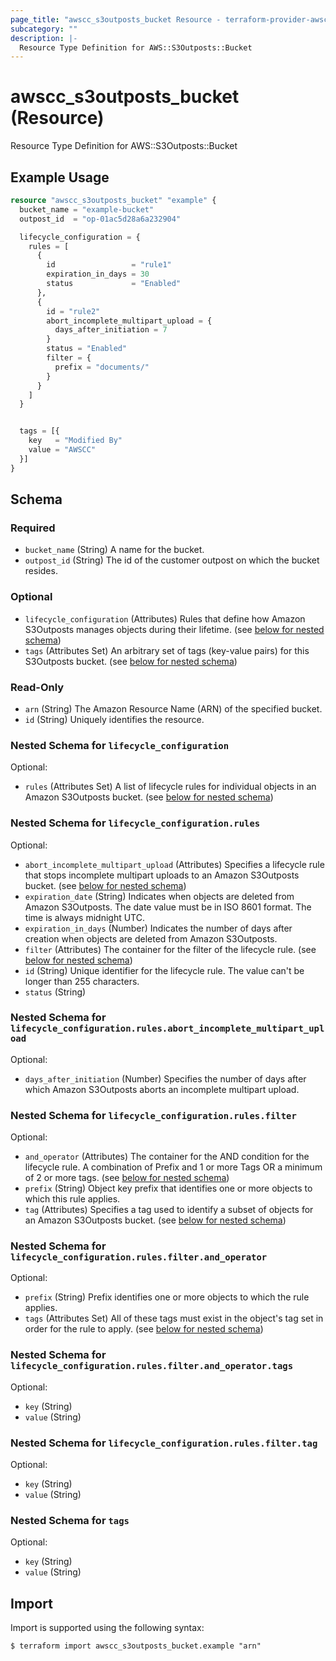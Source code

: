 ```yaml
---
page_title: "awscc_s3outposts_bucket Resource - terraform-provider-awscc"
subcategory: ""
description: |-
  Resource Type Definition for AWS::S3Outposts::Bucket
---
```


# awscc_s3outposts_bucket (Resource)

Resource Type Definition for AWS::S3Outposts::Bucket

## Example Usage

```terraform
resource "awscc_s3outposts_bucket" "example" {
  bucket_name = "example-bucket"
  outpost_id  = "op-01ac5d28a6a232904"

  lifecycle_configuration = {
    rules = [
      {
        id                 = "rule1"
        expiration_in_days = 30
        status             = "Enabled"
      },
      {
        id = "rule2"
        abort_incomplete_multipart_upload = {
          days_after_initiation = 7
        }
        status = "Enabled"
        filter = {
          prefix = "documents/"
        }
      }
    ]
  }


  tags = [{
    key   = "Modified By"
    value = "AWSCC"
  }]
}
```

<!-- schema generated by tfplugindocs -->
## Schema

### Required

- `bucket_name` (String) A name for the bucket.
- `outpost_id` (String) The id of the customer outpost on which the bucket resides.

### Optional

- `lifecycle_configuration` (Attributes) Rules that define how Amazon S3Outposts manages objects during their lifetime. (see [below for nested schema](#nestedatt--lifecycle_configuration))
- `tags` (Attributes Set) An arbitrary set of tags (key-value pairs) for this S3Outposts bucket. (see [below for nested schema](#nestedatt--tags))

### Read-Only

- `arn` (String) The Amazon Resource Name (ARN) of the specified bucket.
- `id` (String) Uniquely identifies the resource.

<a id="nestedatt--lifecycle_configuration"></a>
### Nested Schema for `lifecycle_configuration`

Optional:

- `rules` (Attributes Set) A list of lifecycle rules for individual objects in an Amazon S3Outposts bucket. (see [below for nested schema](#nestedatt--lifecycle_configuration--rules))

<a id="nestedatt--lifecycle_configuration--rules"></a>
### Nested Schema for `lifecycle_configuration.rules`

Optional:

- `abort_incomplete_multipart_upload` (Attributes) Specifies a lifecycle rule that stops incomplete multipart uploads to an Amazon S3Outposts bucket. (see [below for nested schema](#nestedatt--lifecycle_configuration--rules--abort_incomplete_multipart_upload))
- `expiration_date` (String) Indicates when objects are deleted from Amazon S3Outposts. The date value must be in ISO 8601 format. The time is always midnight UTC.
- `expiration_in_days` (Number) Indicates the number of days after creation when objects are deleted from Amazon S3Outposts.
- `filter` (Attributes) The container for the filter of the lifecycle rule. (see [below for nested schema](#nestedatt--lifecycle_configuration--rules--filter))
- `id` (String) Unique identifier for the lifecycle rule. The value can't be longer than 255 characters.
- `status` (String)

<a id="nestedatt--lifecycle_configuration--rules--abort_incomplete_multipart_upload"></a>
### Nested Schema for `lifecycle_configuration.rules.abort_incomplete_multipart_upload`

Optional:

- `days_after_initiation` (Number) Specifies the number of days after which Amazon S3Outposts aborts an incomplete multipart upload.


<a id="nestedatt--lifecycle_configuration--rules--filter"></a>
### Nested Schema for `lifecycle_configuration.rules.filter`

Optional:

- `and_operator` (Attributes) The container for the AND condition for the lifecycle rule. A combination of Prefix and 1 or more Tags OR a minimum of 2 or more tags. (see [below for nested schema](#nestedatt--lifecycle_configuration--rules--filter--and_operator))
- `prefix` (String) Object key prefix that identifies one or more objects to which this rule applies.
- `tag` (Attributes) Specifies a tag used to identify a subset of objects for an Amazon S3Outposts bucket. (see [below for nested schema](#nestedatt--lifecycle_configuration--rules--filter--tag))

<a id="nestedatt--lifecycle_configuration--rules--filter--and_operator"></a>
### Nested Schema for `lifecycle_configuration.rules.filter.and_operator`

Optional:

- `prefix` (String) Prefix identifies one or more objects to which the rule applies.
- `tags` (Attributes Set) All of these tags must exist in the object's tag set in order for the rule to apply. (see [below for nested schema](#nestedatt--lifecycle_configuration--rules--filter--and_operator--tags))

<a id="nestedatt--lifecycle_configuration--rules--filter--and_operator--tags"></a>
### Nested Schema for `lifecycle_configuration.rules.filter.and_operator.tags`

Optional:

- `key` (String)
- `value` (String)



<a id="nestedatt--lifecycle_configuration--rules--filter--tag"></a>
### Nested Schema for `lifecycle_configuration.rules.filter.tag`

Optional:

- `key` (String)
- `value` (String)





<a id="nestedatt--tags"></a>
### Nested Schema for `tags`

Optional:

- `key` (String)
- `value` (String)

## Import

Import is supported using the following syntax:

```shell
$ terraform import awscc_s3outposts_bucket.example "arn"
```
